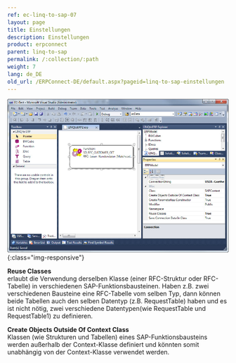 ```yaml
---
ref: ec-linq-to-sap-07
layout: page
title: Einstellungen
description: Einstellungen
product: erpconnect
parent: linq-to-sap
permalink: /:collection/:path
weight: 7
lang: de_DE
old_url: /ERPConnect-DE/default.aspx?pageid=linq-to-sap-einstellungen
---
```



![LINQToERP-Settings](/img/content/LINQToERP-Settings.png){:class="img-responsive"}

**Reuse Classes** <br>
erlaubt die Verwendung derselben Klasse (einer RFC-Struktur oder RFC-Tabelle) in verschiedenen SAP-Funktionsbausteinen. Haben z.B. zwei verschiedenen Bausteine eine RFC-Tabelle vom selben Typ, dann können beide Tabellen auch den selben Datentyp (z.B. RequestTable) haben und es ist nicht nötig, zwei verschiedene Datentypen(wie RequestTable und RequestTable1) zu definieren.

**Create Objects Outside Of Context Class** <br>
Klassen (wie Strukturen und Tabellen) eines SAP-Funktionsbausteins werden außerhalb der Context-Klasse definiert und könnten somit unabhängig von der Context-Klasse verwendet werden. 